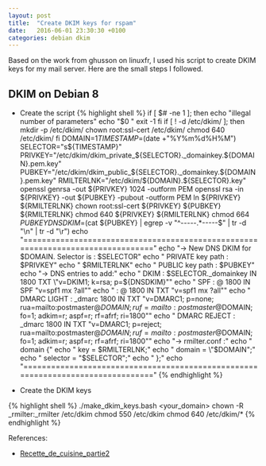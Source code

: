 ```yaml
---
layout: post
title:  "Create DKIM keys for rspam"
date:   2016-06-01 23:30:30 +0100
categories: debian dkim
---
```

Based on the work from ghusson on linuxfr, I used his script to create DKIM keys for my mail server.
Here are the small steps I followed.

## DKIM on Debian 8
- Create the script
{% highlight shell %}
if [ $# -ne 1 ]; then
  echo "illegal number of parameters"
  echo "$0 <domain name>"
  exit -1
fi
if [ ! -d /etc/dkim/ ]; then
  mkdir -p /etc/dkim/
  chown root:ssl-cert /etc/dkim/
  chmod 640 /etc/dkim/
fi
DOMAIN=${1}
TIMESTAMP=$(date +"%Y%m%d%H%M")
SELECTOR="s${TIMESTAMP}"
PRIVKEY="/etc/dkim/dkim_private_${SELECTOR}._domainkey.${DOMAIN}.pem.key"
PUBKEY="/etc/dkim/dkim_public_${SELECTOR}._domainkey.${DOMAIN}.pem.key"
RMILTERLNK="/etc/dkim/${DOMAIN}.${SELECTOR}.key"
openssl genrsa -out ${PRIVKEY} 1024 -outform PEM
openssl rsa -in ${PRIVKEY} -out ${PUBKEY} -pubout -outform PEM
ln ${PRIVKEY} ${RMILTERLNK}
chown root:ssl-cert ${PRIVKEY} ${PUBKEY} ${RMILTERLNK}
chmod 640 ${PRIVKEY} ${RMILTERLNK}
chmod 664 ${PUBKEY}
DNSDKIM=$(cat ${PUBKEY} | egrep -v "^-----.*-----$" | tr -d "\n" | tr -d "\r")
echo "================================================================================"
echo "-> New DNS DKIM for $DOMAIN. Selector is : $SELECTOR"
echo "   PRIVATE key path  : $PRIVKEY"
echo "                       $RMILTERLNK"
echo "   PUBLIC key path   : $PUBKEY"
echo "-> DNS entries to add:"
echo "   DKIM         : $SELECTOR._domainkey IN 1800 TXT \"v=DKIM1; k=rsa; p=${DNSDKIM}"\"
echo "   SPF          : @ 1800 IN SPF \"v=spf1 mx ?all\""
echo "                : @ 1800 IN TXT \"v=spf1 mx ?all\""
echo "   DMARC LIGHT  : _dmarc 1800 IN TXT \"v=DMARC1; p=none; rua=mailto:postmaster@$DOMAIN; ruf=mailto:postmaster@$DOMAIN; fo=1; adkim=r; aspf=r; rf=afrf; ri=1800\""
echo "   DMARC REJECT : _dmarc 1800 IN TXT \"v=DMARC1; p=reject; rua=mailto:postmaster@$DOMAIN; ruf=mailto:postmaster@$DOMAIN; fo=1; adkim=r; aspf=r; rf=afrf; ri=1800\""
echo "-> rmilter.conf :"
echo "    domain {"
echo "      key = $RMILTERLNK;"
echo "      domain = \"$DOMAIN\";"
echo "      selector = \"$SELECTOR\";"
echo "    };"
echo "================================================================================"
{% endhighlight %}

- Create the DKIM keys

{% highlight shell %}
./make_dkim_keys.bash <your_domain>
chown -R _rmilter:_rmilter /etc/dkim
chmod 550 /etc/dkim
chmod 640 /etc/dkim/*
{% endhighlight %}

References:
* [Recette_de_cuisine_partie2](http://www.liberasys.com/wiki/doku.php?id=infrastructure:serveur_mail:partie_2:debian_jessie_rmilter_rspamd_clamav)
